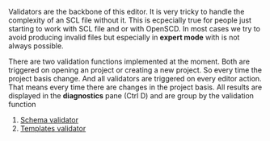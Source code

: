 Validators are the backbone of this editor. It is very tricky to handle the complexity of an SCL file without it. This is ecpecially true for people just starting to work with SCL file and or with OpenSCD. In most cases we try to avoid producing invalid files but especially in **expert mode** with is not always possible.

There are two validation functions implemented at the moment. Both are triggered on opening an project or creating a new project. So every time the project basis change. And all validators are triggered on every editor action. That means every time there are changes in the project basis. All results are displayed in the **diagnostics** pane (Ctrl D) and are group by the validation function


1. [Schema validator]()
2. [Templates validator](https://github.com/openscd/open-scd/wiki/ValidateTemplate)